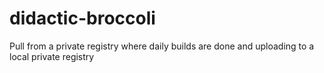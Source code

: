 # didactic-broccoli

Pull from a private registry where daily builds are done and uploading to a local private registry